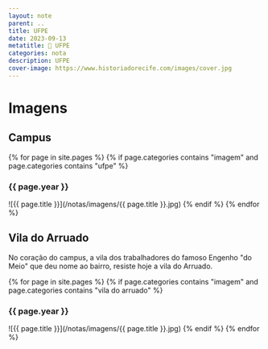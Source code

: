 ```yaml
---
layout: note
parent: ..
title: UFPE
date: 2023-09-13
metatitle: 🏫 UFPE
categories: nota
description: UFPE
cover-image: https://www.historiadorecife.com/images/cover.jpg
---
```


# Imagens
## Campus
{% for page in site.pages %}
{% if page.categories contains "imagem" and page.categories contains "ufpe" %}
### {{ page.year }}
![{{ page.title }}](/notas/imagens/{{ page.title }}.jpg)
{% endif %}
{% endfor %}

## Vila do Arruado
No coração do campus, a vila dos trabalhadores do famoso Engenho "do Meio" que deu nome ao bairro, resiste hoje a vila do Arruado.

{% for page in site.pages %}
{% if page.categories contains "imagem" and page.categories contains "vila do arruado" %}
### {{ page.year }}
![{{ page.title }}](/notas/imagens/{{ page.title }}.jpg)
{% endif %}
{% endfor %}